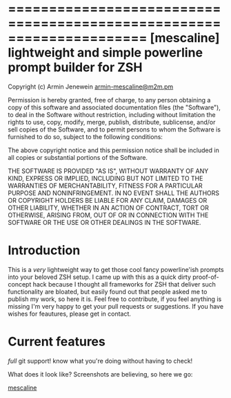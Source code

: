 =====================================================================
 [mescaline] lightweight and simple powerline prompt builder for ZSH
=====================================================================

Copyright (c) Armin Jenewein <armin-mescaline@m2m.pm>

Permission is hereby granted, free of charge, to any person obtaining a copy of this software and associated documentation files (the "Software"), to deal in the Software without restriction, including without limitation the rights to use, copy, modify, merge, publish, distribute, sublicense, and/or sell copies of the Software, and to permit persons to whom the Software is furnished to do so, subject to the following conditions:

The above copyright notice and this permission notice shall be included in all copies or substantial portions of the Software.

THE SOFTWARE IS PROVIDED "AS IS", WITHOUT WARRANTY OF ANY KIND, EXPRESS OR IMPLIED, INCLUDING BUT NOT LIMITED TO THE WARRANTIES OF MERCHANTABILITY, FITNESS FOR A PARTICULAR PURPOSE AND NONINFRINGEMENT. IN NO EVENT SHALL THE AUTHORS OR COPYRIGHT HOLDERS BE LIABLE FOR ANY CLAIM, DAMAGES OR OTHER LIABILITY, WHETHER IN AN ACTION OF CONTRACT, TORT OR OTHERWISE, ARISING FROM, OUT OF OR IN CONNECTION WITH THE SOFTWARE OR THE USE OR OTHER DEALINGS IN THE SOFTWARE.

Introduction
============

This is a *very* lightweight way to get those cool fancy powerline'ish prompts into your beloved ZSH setup. I came up with this as a quick dirty proof-of-concept hack because I thought all frameworks for ZSH that deliver such functionality are bloated, but easily found out that people asked me to publish my work, so here it is. Feel free to contribute, if you feel anything is missing I'm very happy to get your pull requests or suggestions. If you have wishes for feautures, please get in contact.

Current features
================

*full* git support! know what you're doing without having to check!

What does it look like?
Screenshots are believing, so here we go:

[mescaline](netzverweigerer.github.com/mescaline/img/mescaline.png)





